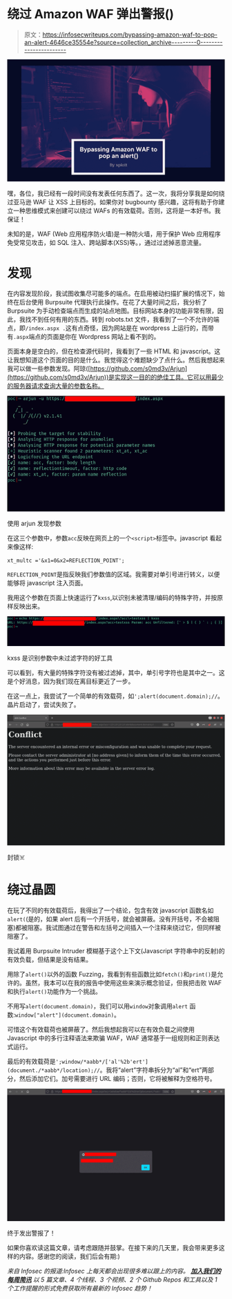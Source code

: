 # 绕过 Amazon WAF 弹出警报()

> 原文：<https://infosecwriteups.com/bypassing-amazon-waf-to-pop-an-alert-4646ce35554e?source=collection_archive---------0----------------------->

![](img/64b4e17fadc0652cb9d234c112dee101.png)

嘿，各位，我已经有一段时间没有发表任何东西了。这一次，我将分享我是如何绕过亚马逊 WAF 让 XSS 上目标的。如果你对 bugbounty 感兴趣，这将有助于你建立一种思维模式来创建可以绕过 WAFs 的有效载荷。否则，这将是一本好书。我保证！

未知的是，WAF (Web 应用程序防火墙)是一种防火墙，用于保护 Web 应用程序免受常见攻击，如 SQL 注入、跨站脚本(XSS)等。，通过过滤掉恶意流量。

# 发现

在内容发现阶段，我试图收集尽可能多的端点。在启用被动扫描扩展的情况下，始终在后台使用 Burpsuite 代理执行此操作。在花了大量时间之后，我分析了 Burpsuite 为手动检查端点而生成的站点地图。目标网站本身的功能非常有限，因此，我找不到任何有用的东西。转到 robots.txt 文件，我看到了一个不允许的端点，即`/index.aspx .`这有点奇怪，因为网站是在 wordpress 上运行的，而带有`.aspx`端点的页面是你在 Wordpress 网站上看不到的。

页面本身是空白的，但在检查源代码时，我看到了一些 HTML 和 javascript。这让我想知道这个页面的目的是什么。我觉得这个难题缺少了点什么。然后我想起来我可以做一些参数发现。阿琼([https://github.com/s0md3v/Arjun](https://github.com/s0md3v/Arjun))是实现这一目的的绝佳工具。它可以用最少的服务器请求查询大量的参数名称。

![](img/b02dd5b94ce8d92a40140252f6713b5c.png)

使用 arjun 发现参数

在这三个参数中，参数`acc`反映在网页上的一个`<script>`标签中。javascript 看起来像这样:

```
xt_multc ='&x1=0&x2=REFLECTION_POINT';
```

`REFLECTION_POINT`是指反映我们参数值的区域。我需要对单引号进行转义，以便能够将 javascript 注入页面。

我用这个参数在页面上快速运行了`kxss`,以识别未被清理/编码的特殊字符，并按原样反映出来。

![](img/0bf2b0a7562dc473953afe413018b819.png)

kxss 是识别参数中未过滤字符的好工具

可以看到，有大量的特殊字符没有被过滤掉，其中，单引号字符也是其中之一。这是个好消息，因为我们现在离目标更近了一步。

在这一点上，我尝试了一个简单的有效载荷，如`';alert(document.domain);//`。晶片启动了，尝试失败了。

![](img/804c1438ee21d8a1e0c8aaf9ef54ecc9.png)

封锁☠️

# 绕过晶圆

在玩了不同的有效载荷后，我得出了一个结论，包含有效 javascript 函数名如`alert(`(是的，如果 alert 后有一个开括号，就会被屏蔽。没有开括号，不会被阻塞)都被阻塞。我试图通过在警告和左括号之间插入一个注释来绕过它，但同样被阻塞了。

我试着用 Burpsuite Intruder 模糊基于这个上下文(Javascript 字符串中的反射)的有效负载，但结果是没有结果。

用除了`alert()`以外的函数 Fuzzing，我看到有些函数比如`fetch()`和`print()`是允许的。虽然，我本可以在我的报告中使用这些来演示概念验证，但我把击败 WAF 和执行`alert()`功能作为一个挑战。

不用写`alert(document.domain)`，我们可以用`window`对象调用`alert` 函数:`window["alert"](document.domain)`。

可惜这个有效载荷也被屏蔽了。然后我想起我可以在有效负载之间使用 Javascript 中的多行注释语法来欺骗 WAF，WAF 通常基于一组规则和正则表达式运行。

最后的有效载荷是`';window/*aabb*/['al'%2b'ert'](document./*aabb*/location);//`。我将“alert”字符串拆分为“al”和“ert”两部分，然后添加它们。加号需要进行 URL 编码；否则，它将被解释为空格符号。

![](img/52e92c38b68227b87b4371faae887492.png)

终于发出警报了！

如果你喜欢读这篇文章，请考虑跟随并鼓掌。在接下来的几天里，我会带来更多这样的内容。感谢您的阅读，我们后会有期:)

*来自 Infosec 的报道:Infosec 上每天都会出现很多难以跟上的内容。* [***加入我们的每周简讯***](https://weekly.infosecwriteups.com/) *以 5 篇文章、4 个线程、3 个视频、2 个 Github Repos 和工具以及 1 个工作提醒的形式免费获取所有最新的 Infosec 趋势！*